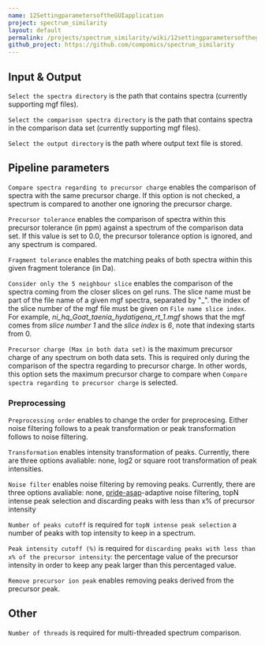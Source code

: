 ```yaml
---
name: 12SettingparametersoftheGUIapplication
project: spectrum_similarity
layout: default
permalink: /projects/spectrum_similarity/wiki/12settingparametersoftheguiapplication.html
github_project: https://github.com/compomics/spectrum_similarity
---
```


## Input & Output
`Select the spectra directory` is the path that contains spectra (currently supporting mgf files).

`Select the comparison spectra directory` is the path that contains spectra in the comparison data set (currently supporting mgf files).

`Select the output directory` is the path where output text file is stored. 

## Pipeline parameters
`Compare spectra regarding to precursor charge` enables the comparison of spectra with the same precursor charge. If this option is not checked, a spectrum is compared to another one ignoring the precursor charge.

`Precursor tolerance` enables the comparison of spectra within this precursor tolerance (in ppm) against a spectrum of the comparison data set. If this value is set to 0.0, the precursor tolerance option is ignored, and any spectrum is compared.

`Fragment tolerance` enables the matching peaks of both spectra within this given fragment tolerance (in Da).

`Consider only the 5 neighbour slice` enables the comparison of the spectra coming from the closer slices on gel runs. The slice name must be part of the file name of a given mgf spectra, separated by "_". the index of the slice number of the mgf file must be given on `File name slice index`. For example, *ni_hq_Goat_taenia_hydatigena_rt_1.mgf* shows that the mgf comes from *slice number 1* and the *slice index* is *6*, note that indexing starts from 0. 

`Precursor charge (Max in both data set)` is the maximum precursor charge of any spectrum on both data sets. This is required only during the comparison of the spectra regarding to precursor charge. In other words, this option sets the maximum precursor charge to compare when `Compare spectra regarding to precursor charge` is selected.

### Preprocessing 

`Preprocessing order` enables to change the order for preprocesing. Either noise filtering follows to a peak transformation or peak transformation follows to noise filtering.

`Transformation` enables intensity transformation of peaks. Currently, there are three options avaliable: none, log2 or square root transformation of peak intensities.

`Noise filter` enables noise filtering by removing peaks. Currently, there are three options avaliable: none, [pride-asap](/projects/pride-asa-pipeline.html)-adaptive noise filtering, topN intense peak selection and discarding peaks with less than x% of precursor intensity

`Number of peaks cutoff` is required for `topN intense peak selection` a number of peaks with top intensity to keep in a spectrum.

`Peak intensity cutoff (%)` is required for `discarding peaks with less than x% of the precursor intensity`: the percentage value of the precursor intensity in order to keep any peak larger than this percentaged value.

`Remove precursor ion peak` enables removing peaks derived from the precursor peak.

## Other
`Number of threads` is required for multi-threaded spectrum comparison.
